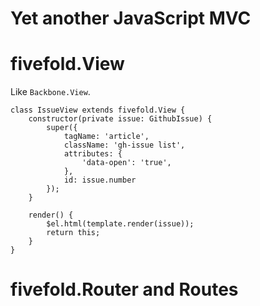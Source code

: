 Yet another JavaScript MVC
============================

# fivefold.View

Like `Backbone.View`.

```
class IssueView extends fivefold.View {
    constructor(private issue: GithubIssue) {
        super({
            tagName: 'article',
            className: 'gh-issue list',
            attributes: {
                'data-open': 'true',
            },
            id: issue.number
        });
    }
    
    render() {
        $el.html(template.render(issue));
        return this;
    }
}
```

# fivefold.Router and Routes

